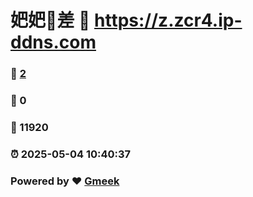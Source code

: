 # 妑妑🔭差 :link: https://z.zcr4.ip-ddns.com 
### :page_facing_up: [2](https://z.zcr4.ip-ddns.com/tag.html) 
### :speech_balloon: 0 
### :hibiscus: 11920 
### :alarm_clock: 2025-05-04 10:40:37 
### Powered by :heart: [Gmeek](https://github.com/Meekdai/Gmeek)
